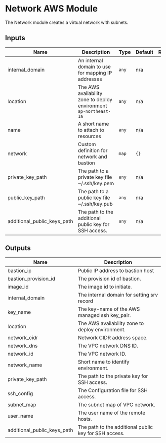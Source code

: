 # Network AWS Module
The Network module creates a virtual network with subnets.

## Inputs

| Name | Description | Type | Default | Required |
|------|-------------|------|---------|:-----:|
| internal_domain | An internal domain to use for mapping IP addresses | `any` | n/a | yes |
| location | The AWS availability zone to deploy environment `ap-northeast-1a` | `any` | n/a | yes |
| name | A short name to attach to resources | `any` | n/a | yes |
| network | Custom definition for network and bastion | `map` | `{}` | no |
| private_key_path | The path to a private key file ~/.ssh/key.pem | `any` | n/a | yes |
| public_key_path | The path to a public key file ~/.ssh/key.pub | `any` | n/a | yes |
| additional_public_keys_path | The path to the additional public key for SSH access. | `any` | n/a | yes |

## Outputs

| Name | Description |
|------|-------------|
| bastion_ip | Public IP address to bastion host |
| bastion_provision_id | The provision id of bastion. |
| image_id | The image id to initiate. |
| internal_domain | The internal domain for setting srv record |
| key_name | The key-name of the AWS managed ssh key_pair. |
| location | The AWS availability zone to deploy environment. |
| network_cidr | Network CIDR address space. |
| network_dns | The VPC network DNS ID. |
| network_id | The VPC network ID. |
| network_name | Short name to identify environment. |
| private_key_path | The path to the private key for SSH access. |
| ssh_config | The Configuration file for SSH access. |
| subnet_map | The subnet map of VPC network. |
| user_name | The user name of the remote hosts. |
| additional_public_keys_path | The path to the additional public key for SSH access. |